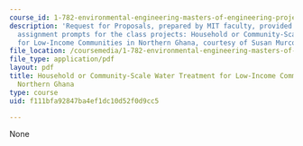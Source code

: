 ```yaml
---
course_id: 1-782-environmental-engineering-masters-of-engineering-project-fall-2007-spring-2008
description: 'Request for Proposals, prepared by MIT faculty, provided as the initial
  assignment prompts for the class projects: Household or Community-Scale Water Treatment
  for Low-Income Communities in Northern Ghana, courtesy of Susan Murcott.'
file_location: /coursemedia/1-782-environmental-engineering-masters-of-engineering-project-fall-2007-spring-2008/f111bfa92847ba4ef1dc10d52f0d9cc5_ghana_rfp.pdf
file_type: application/pdf
layout: pdf
title: Household or Community-Scale Water Treatment for Low-Income Communities in
  Northern Ghana
type: course
uid: f111bfa92847ba4ef1dc10d52f0d9cc5

---
```

None